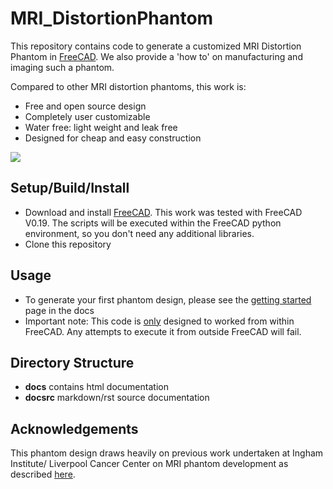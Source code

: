 # MRI_DistortionPhantom



This repository contains code to generate a customized MRI Distortion Phantom in [FreeCAD](https://www.freecadweb.org/). We also provide a 'how to' on manufacturing and imaging such a phantom.

Compared to other MRI distortion phantoms, this work is:

- Free and open source design
- Completely user customizable  
- Water free: light weight and leak free
- Designed for cheap and easy construction



![](docsrc/_resources/PhantomAnimation.gif)


## Setup/Build/Install

- Download and install [FreeCAD](https://www.freecadweb.org/). This work was tested with FreeCAD V0.19. The scripts will be executed within the FreeCAD python environment, so you don't need any additional libraries.
- Clone this repository

## Usage

- To generate your first phantom design, please see the [getting started](https://acrf-image-x-institute.github.io/MRI_DistortionPhantom/GettingStarted.html) page in the docs
- Important note: This code is <u>only</u> designed to worked from within FreeCAD. Any attempts to execute it from outside FreeCAD will fail.

## Directory Structure

- **docs** contains html documentation
- **docsrc** markdown/rst source documentation

## Acknowledgements 

This phantom design draws heavily on previous work undertaken at Ingham Institute/ Liverpool Cancer Center on MRI phantom development as described [here](https://aapm.onlinelibrary.wiley.com/doi/pdfdirect/10.1118/1.4915920?casa_token=CcBf93ylYfoAAAAA:yn6h_k-mTRJ2orijpwzfoUtX5zZchs-_qbcifwIP8X6oX2K19QKc7g7_oMXPMyspkzFAdUe-7rqEavzHzQ). 
